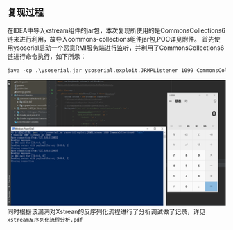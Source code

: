 ## 复现过程
在IDEA中导入xstream组件的jar包，本次复现所使用的是CommonsCollections6链来进行利用，故导入commons-collections组件jar包,POC详见附件。
首先使用ysoserial启动一个恶意RMI服务端进行监听，并利用了CommonsCollections6链进行命令执行，如下所示：
```txt
java -cp .\ysoserial.jar ysoserial.exploit.JRMPListener 1099 CommonsCollections6  "calc"
```
![1.png](1.png)
同时根据该漏洞对Xstrean的反序列化流程进行了分析调试做了记录，详见`xstream反序列化流程分析.pdf`

